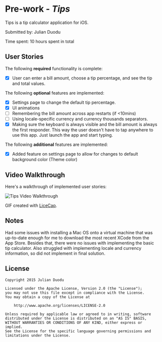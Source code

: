 # Pre-work - *Tips*

Tips is a tip calculator application for iOS.

Submitted by: Julian Duodu

Time spent: 10 hours spent in total

## User Stories

The following **required** functionality is complete:
* [X] User can enter a bill amount, choose a tip percentage, and see the tip and total values.

The following **optional** features are implemented:
* [X] Settings page to change the default tip percentage.
* [X] UI animations
* [ ] Remembering the bill amount across app restarts (if <10mins)
* [ ] Using locale-specific currency and currency thousands separators.
* [X] Making sure the keyboard is always visible and the bill amount is always the first responder. This way the user doesn't have to tap anywhere to use this app. Just launch the app and start typing.

The following **additional** features are implemented:

- [X] Added feature on settings page to allow for changes to default background color (Theme color) 

## Video Walkthrough 

Here's a walkthrough of implemented user stories:

<img src='https://i.imgur.com/FHjQiki.gif' title='Tips Video Walkthrough' width='' alt='Tips Video Walkthrough' />

GIF created with [LiceCap](http://www.cockos.com/licecap/).

## Notes

Had some issues with installing a Mac OS onto a virtual machine that was up-to-date enough for me to download the most recent XCode from the App Store. Besides that, there were no issues with implementing the basic tip calculator. Also struggled with implementing locale and currency information, so did not implement in final solution. 

## License

    Copyright 2015 Julian Duodu

    Licensed under the Apache License, Version 2.0 (the "License");
    you may not use this file except in compliance with the License.
    You may obtain a copy of the License at

        http://www.apache.org/licenses/LICENSE-2.0

    Unless required by applicable law or agreed to in writing, software
    distributed under the License is distributed on an "AS IS" BASIS,
    WITHOUT WARRANTIES OR CONDITIONS OF ANY KIND, either express or implied.
    See the License for the specific language governing permissions and
    limitations under the License.
